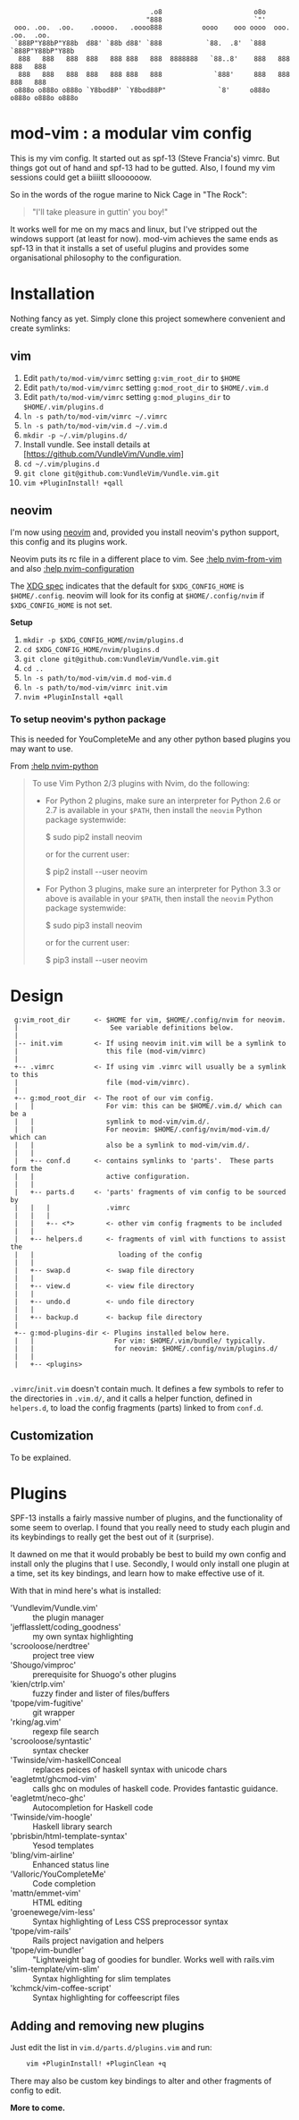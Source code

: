 
                                       .o8                       o8o                    
                                      "888                       `"'                    
     ooo. .oo.  .oo.    .ooooo.   .oooo888          oooo    ooo oooo  ooo. .oo.  .oo.   
     `888P"Y88bP"Y88b  d88' `88b d88' `888           `88.  .8'  `888  `888P"Y88bP"Y88b  
      888   888   888  888   888 888   888  8888888   `88..8'    888   888   888   888  
      888   888   888  888   888 888   888             `888'     888   888   888   888  
     o888o o888o o888o `Y8bod8P' `Y8bod88P"             `8'     o888o o888o o888o o888o 
                                                                                   
                                                                                   


# mod-vim : a modular vim config

This is my vim config. It started out as spf-13 (Steve Francia's) vimrc.  But
things got out of hand and spf-13 had to be gutted.  Also, I found my vim
sessions could get a biiiitt   slloooooow.

So in the words of the rogue marine to Nick Cage in "The Rock":
> "I'll take pleasure in guttin' you boy!"

It works well for me on my macs and linux, but I've
stripped out the windows support (at least for now).  mod-vim achieves the same
ends as spf-13 in that it installs a set of useful plugins and provides some
organisational philosophy to the configuration.


# Installation

Nothing fancy as yet.  Simply clone this project somewhere convenient and
create symlinks:

## vim

1. Edit `path/to/mod-vim/vimrc` setting `g:vim_root_dir` to `$HOME`
1. Edit `path/to/mod-vim/vimrc` setting `g:mod_root_dir` to `$HOME/.vim.d`
1. Edit `path/to/mod-vim/vimrc` setting `g:mod_plugins_dir` to `$HOME/.vim/plugins.d`
1. `ln -s path/to/mod-vim/vimrc ~/.vimrc`
1. `ln -s path/to/mod-vim/vim.d ~/.vim.d`
1. `mkdir -p ~/.vim/plugins.d/`
1. Install vundle.  See install details at [https://github.com/VundleVim/Vundle.vim]
  1.   `cd ~/.vim/plugins.d`
  1.   `git clone git@github.com:VundleVim/Vundle.vim.git`
1. `vim +PluginInstall! +qall`

## neovim

I'm now using [neovim](http://neovim.io) and, provided you install neovim's python support, this
config and its plugins work.

Neovim puts its rc file in a different place to vim.
See [:help nvim-from-vim](https://neovim.io/doc/user/nvim_from_vim.html)
and also [:help nvim-configuration](https://neovim.io/doc/user/nvim_configuration.html)

The [XDG spec](http://standards.freedesktop.org/basedir-spec/basedir-spec-latest.html)
indicates that the default for `$XDG_CONFIG_HOME` is `$HOME/.config`.  neovim will look
for its config at `$HOME/.config/nvim` if `$XDG_CONFIG_HOME` is not set.

**Setup**

1. `mkdir -p $XDG_CONFIG_HOME/nvim/plugins.d`
1. `cd $XDG_CONFIG_HOME/nvim/plugins.d`
1. `git clone git@github.com:VundleVim/Vundle.vim.git`
1. `cd ..`
1. `ln -s path/to/mod-vim/vim.d mod-vim.d`
1. `ln -s path/to/mod-vim/vimrc init.vim`
1. `nvim +PluginInstall +qall`


### To setup neovim's python package

This is needed for YouCompleteMe and any other python based plugins you may
want to use.

From [:help nvim-python](https://neovim.io/doc/user/nvim_python.html#nvim-python)

> To use Vim Python 2/3 plugins with Nvim, do the following:
>
> - For Python 2 plugins, make sure an interpreter for Python 2.6 or 2.7 is
>   available in your `$PATH`, then install the `neovim` Python package systemwide:
>
>     $ sudo pip2 install neovim
>
>   or for the current user:
>
>     $ pip2 install --user neovim
>
> - For Python 3 plugins, make sure an interpreter for Python 3.3 or above is
>   available in your `$PATH`, then install the `neovim` Python package systemwide:
>
>     $ sudo pip3 install neovim
>
>   or for the current user:
>
>     $ pip3 install --user neovim


# Design


```
 g:vim_root_dir      <- $HOME for vim, $HOME/.config/nvim for neovim.
 |                       See variable definitions below.
 |
 |-- init.vim        <- If using neovim init.vim will be a symlink to
 |                      this file (mod-vim/vimrc)
 |
 +-- .vimrc          <- If using vim .vimrc will usually be a symlink to this
 |                      file (mod-vim/vimrc).
 |
 +-- g:mod_root_dir  <- The root of our vim config.
 |   |                  For vim: this can be $HOME/.vim.d/ which can be a 
 |   |                  symlink to mod-vim/vim.d/.
 |   |                  For neovim: $HOME/.config/nvim/mod-vim.d/ which can
 |   |                  also be a symlink to mod-vim/vim.d/.
 |   |
 |   +-- conf.d      <- contains symlinks to 'parts'.  These parts form the
 |   |                  active configuration.
 |   |
 |   +-- parts.d     <- 'parts' fragments of vim config to be sourced by
 |   |   |              .vimrc
 |   |   |
 |   |   +-- <*>        <- other vim config fragments to be included
 |   |
 |   +-- helpers.d      <- fragments of viml with functions to assist the
 |   |                     loading of the config
 |   |
 |   +-- swap.d         <- swap file directory
 |   |
 |   +-- view.d         <- view file directory
 |   |
 |   +-- undo.d         <- undo file directory
 |   |
 |   +-- backup.d       <- backup file directory
 |
 +-- g:mod-plugins-dir <- Plugins installed below here.
 |   |                    For vim: $HOME/.vim/bundle/ typically.
 |   |                    for neovim: $HOME/.config/nvim/plugins.d/
 |   |
 |   +-- <plugins>


```

`.vimrc`/`init.vim` doesn't contain much.  It defines a few symbols to refer to the 
directories in `.vim.d/`, and it calls a helper function, defined in `helpers.d`,
to load the config fragments (parts) linked to from `conf.d`.



## Customization

To be explained.



# Plugins

SPF-13 installs a fairly massive number of plugins, and the functionality of
some seem to overlap.  I found that you really need to study each plugin and its
keybindings to really get the best out of it (surprise).

It dawned on me that it would probably be best to build my own config and install
only the plugins that I use.  Secondly, I would only install one plugin at a
time, set its key bindings, and learn how to make effective use of it.

With that in mind here's what is installed:

<dl>
  <dt>'Vundlevim/Vundle.vim'</dt>
  <dd>the plugin manager</dd>
  <dt>'jefflasslett/coding_goodness'</dt>
  <dd>my own syntax highlighting<dd>
  <dt>'scrooloose/nerdtree'</dt>
  <dd>project tree view<dd>
  <dt>'Shougo/vimproc'</dt>
  <dd>prerequisite for Shuogo's other plugins<dd>
  <dt>'kien/ctrlp.vim'</dt>
  <dd>fuzzy finder and lister of files/buffers<dd>
  <dt>'tpope/vim-fugitive'</dt>
  <dd>git wrapper<dd>
  <dt>'rking/ag.vim'</dt>
  <dd>regexp file search<dd>
  <dt>'scrooloose/syntastic'</dt>
  <dd>syntax checker<dd>
  <dt>'Twinside/vim-haskellConceal</dt>
  <dd>replaces peices of haskell syntax with unicode chars<dd>
  <dt>'eagletmt/ghcmod-vim'</dt>
  <dd>calls ghc on modules of haskell code.  Provides fantastic guidance.<dd>
  <dt>'eagletmt/neco-ghc'<dt>
  <dd>Autocompletion for Haskell code</dd>
  <dt>'Twinside/vim-hoogle'</dt>
  <dd>Haskell library search<dd>
  <dt>'pbrisbin/html-template-syntax'</dt>
  <dd>Yesod templates<dd>
  <dt>'bling/vim-airline'</dt>
  <dd>Enhanced status line<dd>
  <dt>'Valloric/YouCompleteMe'</dt>
  <dd>Code completion<dd>
  <dt>'mattn/emmet-vim'</dt>
  <dd>HTML editing <dd>
  <dt>'groenewege/vim-less'</dt>
  <dd>Syntax highlighting of Less CSS preprocessor syntax</dd>
  <dt>'tpope/vim-rails'</dt>
  <dd>Rails project navigation and helpers</dd>
  <dt>'tpope/vim-bundler'</dt>
  <dd>"Lightweight bag of goodies for bundler.  Works well with rails.vim</dd>
  <dt>'slim-template/vim-slim'</dt>
  <dd>Syntax highlighting for slim templates</dd>
  <dt>'kchmck/vim-coffee-script'</dt>
  <dd>Syntax highlighting for coffeescript files</dd>
</dl>



## Adding and removing new plugins

Just edit the list in `vim.d/parts.d/plugins.vim` and run:
```bash
    vim +PluginInstall! +PluginClean +q
```

There may also be custom key bindings to alter and other fragments of config
to edit.

**More to come.**

[Git]:http://git-scm.com
[Vim]:http://www.vim.org/download.php#pc
[Neovim]:https://neovim.io
[spf13-vim]:https://github.com/spf13/spf13-vim

